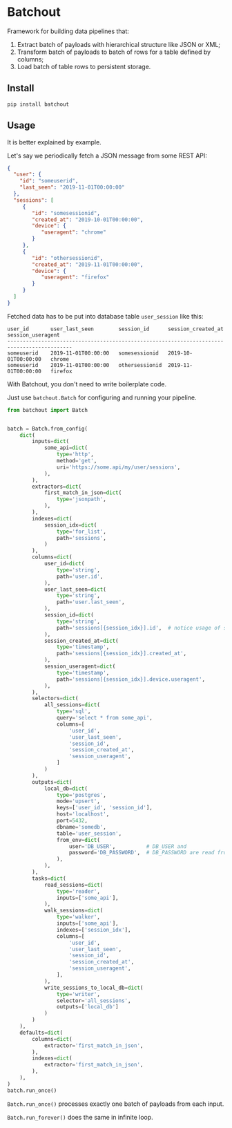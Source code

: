 # Batchout

Framework for building data pipelines that: 

1. Extract batch of payloads with hierarchical structure like JSON or XML;
2. Transform batch of payloads to batch of rows for a table defined by columns;
3. Load batch of table rows to persistent storage.

## Install

`pip install batchout`

## Usage

It is better explained by example.

Let's say we periodically fetch a JSON message from some REST API:

```json
{
  "user": {
    "id": "someuserid",
    "last_seen": "2019-11-01T00:00:00"
  },
  "sessions": [
     {
        "id": "somesessionid",
        "created_at": "2019-10-01T00:00:00",
        "device": {
           "useragent": "chrome"
        }
     },
     {
        "id": "othersessionid",
        "created_at": "2019-11-01T00:00:00",
        "device": {
           "useragent": "firefox"
        }
     }
  ]
}
```

Fetched data has to be put into database table `user_session` like this:

```
user_id       user_last_seen        session_id      session_created_at    session_useragent
-------------------------------------------------------------------------------------------
someuserid    2019-11-01T00:00:00   somesessionid   2019-10-01T00:00:00   chrome
someuserid    2019-11-01T00:00:00   othersessionid  2019-11-01T00:00:00   firefox
```

With Batchout, you don't need to write boilerplate code.

Just use `batchout.Batch` for configuring and running your pipeline.

```python
from batchout import Batch


batch = Batch.from_config(
    dict(
        inputs=dict(
            some_api=dict(
                type='http',
                method='get',
                uri='https://some.api/my/user/sessions',
            ),
        ),
        extractors=dict(
            first_match_in_json=dict(
                type='jsonpath',
            ),
        ),
        indexes=dict(
            session_idx=dict(
                type='for_list',
                path='sessions',
            )
        ),
        columns=dict(
            user_id=dict(
                type='string',
                path='user.id',
            ),
            user_last_seen=dict(
                type='string',
                path='user.last_seen',
            ),
            session_id=dict(
                type='string',
                path='sessions[{session_idx}].id',  # notice usage of session_idx defined as index above
            ),
            session_created_at=dict(
                type='timestamp',
                path='sessions[{session_idx}].created_at',
            ),
            session_useragent=dict(
                type='timestamp',
                path='sessions[{session_idx}].device.useragent',
            ),
        ),
        selectors=dict(
            all_sessions=dict(
                type='sql',
                query='select * from some_api',
                columns=[
                    'user_id',
                    'user_last_seen',
                    'session_id',
                    'session_created_at',
                    'session_useragent',
                ]
            )
        ),
        outputs=dict(
            local_db=dict(
                type='postgres',
                mode='upsert',
                keys=['user_id', 'session_id'],
                host='localhost',
                port=5432,
                dbname='somedb',
                table='user_session',
                from_env=dict(
                    user='DB_USER',          # DB_USER and
                    password='DB_PASSWORD',  # DB_PASSWORD are read from environment
                ),
            ),
        ),
        tasks=dict(
            read_sessions=dict(
                type='reader',
                inputs=['some_api'],
            ),
            walk_sessions=dict(
                type='walker',
                inputs=['some_api'],
                indexes=['session_idx'],
                columns=[
                    'user_id',
                    'user_last_seen',
                    'session_id',
                    'session_created_at',
                    'session_useragent',
                ],
            ),
            write_sessions_to_local_db=dict(
                type='writer',
                selector='all_sessions',
                outputs=['local_db']
            )
        )
    ),
    defaults=dict(
        columns=dict(
            extractor='first_match_in_json',
        ),
        indexes=dict(
            extractor='first_match_in_json',
        ),
    ),
)
batch.run_once()
```

`Batch.run_once()` processes exactly one batch of payloads from each input.

`Batch.run_forever()` does the same in infinite loop.
